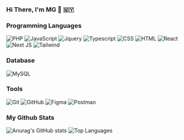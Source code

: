 ### Hi There, I'm MG 👋 🇲🇾

### Programming Languages
 ![PHP](https://img.shields.io/badge/php-%23777BB4.svg?style=for-the-badge&logo=php&logoColor=white)
 ![JavaScript](https://img.shields.io/badge/JavaScript-F7DF1E?style=for-the-badge&logo=javascript&logoColor=black)
 ![Jquery](https://img.shields.io/badge/jQuery-0769AD?style=for-the-badge&logo=jquery&logoColor=white)
 ![Typescript](https://img.shields.io/badge/TypeScript-007ACC?style=for-the-badge&logo=typescript&logoColor=white)
 ![CSS](https://img.shields.io/badge/css3-%231572B6.svg?style=for-the-badge&logo=css3&logoColor=white)
 ![HTML](https://img.shields.io/badge/html5-%23E34F26.svg?style=for-the-badge&logo=html5&logoColor=white)
 ![React](https://img.shields.io/badge/react-%2320232a.svg?style=for-the-badge&logo=react&logoColor=%2361DAFB)
 ![Next JS](https://img.shields.io/badge/Next-black?style=for-the-badge&logo=next.js&logoColor=white)
 ![Tailwind](https://img.shields.io/badge/tailwindcss-%23404d59?logo=TailwindCSS&style=for-the-badge)
 
 ### Database
 ![MySQL](https://img.shields.io/badge/MySQL-00000F?style=for-the-badge&logo=mysql&logoColor=white)

 ### Tools
![Git](https://img.shields.io/badge/git-%23F05033.svg?style=for-the-badge&logo=git&logoColor=white)
![GitHub](https://img.shields.io/badge/github-%23121011.svg?style=for-the-badge&logo=github&logoColor=white)
![Figma](https://img.shields.io/badge/figma-%23F24E1E.svg?style=for-the-badge&logo=figma&logoColor=white)
![Postman](https://img.shields.io/badge/Postman-FF6C37?style=for-the-badge&logo=postman&logoColor=white)

 
 ### My Github Stats 
![Anurag's GitHub stats](https://github-readme-stats.vercel.app/api?username=dogeTan&show_icons=true&theme=radical)
![Top Languages](https://github-readme-stats.vercel.app/api/top-langs/?username=dogeTan&langs_count=10&count_private=true&hide=javascript&layout=compact)

<!--

**dogeTan/dogeTan** is a ✨ _special_ ✨ repository because its `README.md` (this file) appears on your GitHub profile.

Here are some ideas to get you started:

- 🔭 I’m currently working on ...
- 🌱 I’m currently learning ...
- 👯 I’m looking to collaborate on ...
- 🤔 I’m looking for help with ...
- 💬 Ask me about ...
- 📫 How to reach me: ...
- 😄 Pronouns: ...
- ⚡ Fun fact: ...
-->
